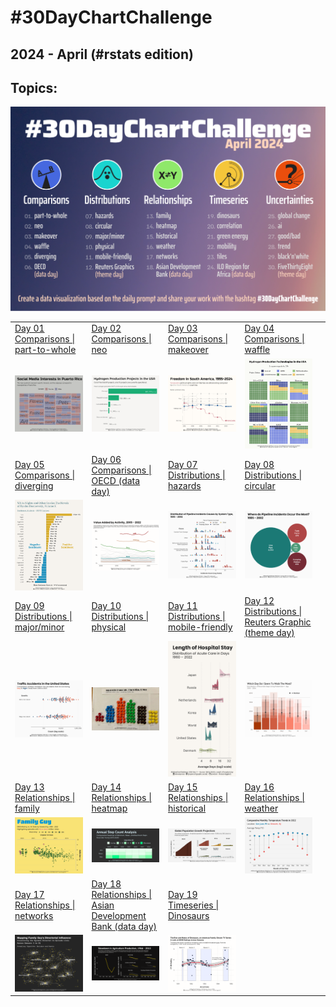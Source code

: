 # #30DayChartChallenge

## 2024 - April (#rstats edition)

## Topics:

![](topics/2024_topics.png)

|                                                                                                                                                                                        |                                                                                                                                                                                                              |                                                                                                                                                                                            |                                                                                                                                                                                                        |     |
|------------------|------------------|------------------|-------------------|-------------------|
| [Day 01](https://github.com/poncest/30DayChartChallenge/tree/main/2024/day_01)<br>[Comparisons \| part-to-whole](https://github.com/poncest/30DayChartChallenge/tree/main/2024/day_01) | [Day 02](https://github.com/poncest/30DayChartChallenge/tree/main/2024/day_02)<br>[Comparisons \| neo](https://github.com/poncest/30DayChartChallenge/tree/main/2024/day_02)                                 | [Day 03](https://github.com/poncest/30DayChartChallenge/tree/main/2024/day_03)<br>[Comparisons \| makeover](https://github.com/poncest/30DayChartChallenge/tree/main/2024/day_03)          | [Day 04](https://github.com/poncest/30DayChartChallenge/tree/main/2024/day_04)<br>[Comparisons \| waffle](https://github.com/poncest/30DayChartChallenge/tree/main/2024/day_04)                        |     |
| ![](day_01/2024_day_01.png "part-to-whole")                                                                                                                                            | ![](day_02/2024_day_02.png "neo")                                                                                                                                                                            | ![](day_03/2024_day_03.png "waffle")                                                                                                                                                       | ![](day_04/2024_day_04.png "waffle")                                                                                                                                                                   |     |
| [Day 05](https://github.com/poncest/30DayChartChallenge/tree/main/2024/day_05)<br>[Comparisons \| diverging](https://github.com/poncest/30DayChartChallenge/tree/main/2024/day_05)     | [Day 06](https://github.com/poncest/30DayChartChallenge/tree/main/2024/day_06)<br>[Comparisons \| OECD (data day)](https://github.com/poncest/30DayChartChallenge/tree/main/2024/day_06)                     | [Day 07](https://github.com/poncest/30DayChartChallenge/tree/main/2024/day_07)<br>[Distributions \| hazards](https://github.com/poncest/30DayChartChallenge/tree/main/2024/day_07)         | [Day 08](https://github.com/poncest/30DayChartChallenge/tree/main/2024/day_08)<br>[Distributions \| circular](https://github.com/poncest/30DayChartChallenge/tree/main/2024/day_08)                    |     |
| ![](day_05/2024_day_05.png "diverging")                                                                                                                                                | ![](day_06/2024_day_06.png "OECD (data day)")                                                                                                                                                                | ![](day_07/2024_day_07.png "hazards")                                                                                                                                                      | ![](day_08/2024_day_08.png "circular")                                                                                                                                                                 |     |
| [Day 09](https://github.com/poncest/30DayChartChallenge/tree/main/2024/day_09)<br>[Distributions \| major/minor](https://github.com/poncest/30DayChartChallenge/tree/main/2024/day_09) | [Day 10](https://github.com/poncest/30DayChartChallenge/tree/main/2024/day_10)<br>[Distributions \| physical](https://github.com/poncest/30DayChartChallenge/tree/main/2024/day_10)                          | [Day 11](https://github.com/poncest/30DayChartChallenge/tree/main/2024/day_11)<br>[Distributions \| mobile-friendly](https://github.com/poncest/30DayChartChallenge/tree/main/2024/day_11) | [Day 12](https://github.com/poncest/30DayChartChallenge/tree/main/2024/day_12)<br>[Distributions \| Reuters Graphic (theme day)](https://github.com/poncest/30DayChartChallenge/tree/main/2024/day_12) |     |
| ![](day_09/2024_day_09.png "major/minor")                                                                                                                                              | ![](day_10/2024_day_10.png "physical")                                                                                                                                                                       | ![](day_11/2024_day_11.png "mobile-friendly")                                                                                                                                              | ![](day_12/2024_day_12.png "Reuters Graphics (theme day)")                                                                                                                                             |     |
| [Day 13](https://github.com/poncest/30DayChartChallenge/tree/main/2024/day_13)<br>[Relationships \| family](https://github.com/poncest/30DayChartChallenge/tree/main/2024/day_13)      | [Day 14](https://github.com/poncest/30DayChartChallenge/tree/main/2024/day_14)<br>[Relationships \| heatmap](https://github.com/poncest/30DayChartChallenge/tree/main/2024/day_14)                           | [Day 15](https://github.com/poncest/30DayChartChallenge/tree/main/2024/day_15)<br>[Relationships \| historical](https://github.com/poncest/30DayChartChallenge/tree/main/2024/day_15)      | [Day 16](https://github.com/poncest/30DayChartChallenge/tree/main/2024/day_16)<br>[Relationships \| weather](https://github.com/poncest/30DayChartChallenge/tree/main/2024/day_16)                     |     |
| ![](day_13/2024_day_13.png "family")                                                                                                                                                   | ![](day_14/2024_day_14.png "heatmap")                                                                                                                                                                        | ![](day_15/2024_day_15.png "historical")                                                                                                                                                   | ![](day_16/2024_day_16.png "weather")                                                                                                                                                                  |     |
| [Day 17](https://github.com/poncest/30DayChartChallenge/tree/main/2024/day_17)<br>[Relationships \| networks](https://github.com/poncest/30DayChartChallenge/tree/main/2024/day_17)    | [Day 18](https://github.com/poncest/30DayChartChallenge/tree/main/2024/day_18)<br>[Relationships \| Asian Development Bank (data day)](https://github.com/poncest/30DayChartChallenge/tree/main/2024/day_18) | [Day 19](https://github.com/poncest/30DayChartChallenge/tree/main/2024/day_19)<br>[Timeseries \| Dinosaurs](https://github.com/poncest/30DayChartChallenge/tree/main/2024/day_19)          |                                                                                                                                                                                                        |     |
| ![](day_17/2024_day_17.png "networks")                                                                                                                                                 | ![](day_18/2024_day_18.png "ADB (data day)")                                                                                                                                                                 | ![](day_19/2024_day_19.png "dinosaurs")                                                                                                                                                    |                                                                                                                                                                                                        |     |
